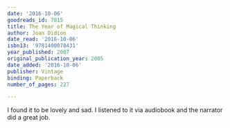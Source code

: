 ```yaml
---
date: '2016-10-06'
goodreads_id: 7815
title: The Year of Magical Thinking
author: Joan Didion
date_read: '2016-10-06'
isbn13: '9781400078431'
year_published: 2007
original_publication_year: 2005
date_added: '2016-10-06'
publisher: Vintage
binding: Paperback
number_of_pages: 227

---
```

I found it to be lovely and sad. I listened to it via audiobook and the narrator did a great job.
